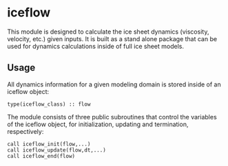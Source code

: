 # iceflow

This module is designed to calculate the ice sheet dynamics (viscosity, velocity, etc.)
given inputs. It is built as a stand alone package that can be used for dynamics
calculations inside of full ice sheet models. 

## Usage

All dynamics information for a given modeling domain is stored inside of 
an iceflow object: 

`type(iceflow_class) :: flow`

The module consists of three public subroutines that control the variables
of the iceflow object, for initialization, updating and termination, respectively: 
```
call iceflow_init(flow,...)
call iceflow_update(flow,dt,...)
call iceflow_end(flow)
```


